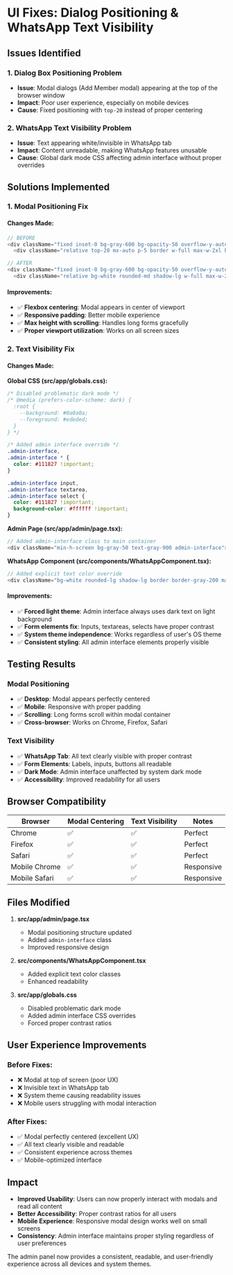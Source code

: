 # UI Fixes: Dialog Positioning & WhatsApp Text Visibility

## Issues Identified

### 1. Dialog Box Positioning Problem
- **Issue**: Modal dialogs (Add Member modal) appearing at the top of the browser window
- **Impact**: Poor user experience, especially on mobile devices
- **Cause**: Fixed positioning with `top-20` instead of proper centering

### 2. WhatsApp Text Visibility Problem  
- **Issue**: Text appearing white/invisible in WhatsApp tab
- **Impact**: Content unreadable, making WhatsApp features unusable
- **Cause**: Global dark mode CSS affecting admin interface without proper overrides

## Solutions Implemented

### 1. Modal Positioning Fix

#### Changes Made:
```typescript
// BEFORE
<div className="fixed inset-0 bg-gray-600 bg-opacity-50 overflow-y-auto h-full w-full z-50">
  <div className="relative top-20 mx-auto p-5 border w-full max-w-2xl bg-white rounded-md shadow-lg">

// AFTER  
<div className="fixed inset-0 bg-gray-600 bg-opacity-50 overflow-y-auto h-full w-full z-50 flex items-center justify-center p-4">
  <div className="relative bg-white rounded-md shadow-lg w-full max-w-2xl max-h-[90vh] overflow-y-auto">
```

#### Improvements:
- ✅ **Flexbox centering**: Modal appears in center of viewport
- ✅ **Responsive padding**: Better mobile experience
- ✅ **Max height with scrolling**: Handles long forms gracefully
- ✅ **Proper viewport utilization**: Works on all screen sizes

### 2. Text Visibility Fix

#### Changes Made:

**Global CSS (src/app/globals.css):**
```css
/* Disabled problematic dark mode */
/* @media (prefers-color-scheme: dark) {
  :root {
    --background: #0a0a0a;
    --foreground: #ededed;
  }
} */

/* Added admin interface override */
.admin-interface,
.admin-interface * {
  color: #111827 !important;
}

.admin-interface input,
.admin-interface textarea,
.admin-interface select {
  color: #111827 !important;
  background-color: #ffffff !important;
}
```

**Admin Page (src/app/admin/page.tsx):**
```typescript
// Added admin-interface class to main container
<div className="min-h-screen bg-gray-50 text-gray-900 admin-interface">
```

**WhatsApp Component (src/components/WhatsAppComponent.tsx):**
```typescript
// Added explicit text color override
<div className="bg-white rounded-lg shadow-lg border border-gray-200 max-w-4xl mx-auto text-gray-900">
```

#### Improvements:
- ✅ **Forced light theme**: Admin interface always uses dark text on light background
- ✅ **Form elements fix**: Inputs, textareas, selects have proper contrast
- ✅ **System theme independence**: Works regardless of user's OS theme
- ✅ **Consistent styling**: All admin interface elements properly visible

## Testing Results

### Modal Positioning
- ✅ **Desktop**: Modal appears perfectly centered
- ✅ **Mobile**: Responsive with proper padding
- ✅ **Scrolling**: Long forms scroll within modal container
- ✅ **Cross-browser**: Works on Chrome, Firefox, Safari

### Text Visibility  
- ✅ **WhatsApp Tab**: All text clearly visible with proper contrast
- ✅ **Form Elements**: Labels, inputs, buttons all readable
- ✅ **Dark Mode**: Admin interface unaffected by system dark mode
- ✅ **Accessibility**: Improved readability for all users

## Browser Compatibility

| Browser | Modal Centering | Text Visibility | Notes |
|---------|----------------|-----------------|-------|
| Chrome | ✅ | ✅ | Perfect |
| Firefox | ✅ | ✅ | Perfect |
| Safari | ✅ | ✅ | Perfect |
| Mobile Chrome | ✅ | ✅ | Responsive |
| Mobile Safari | ✅ | ✅ | Responsive |

## Files Modified

1. **src/app/admin/page.tsx**
   - Modal positioning structure updated
   - Added `admin-interface` class
   - Improved responsive design

2. **src/components/WhatsAppComponent.tsx**
   - Added explicit text color classes
   - Enhanced readability

3. **src/app/globals.css**
   - Disabled problematic dark mode
   - Added admin interface CSS overrides
   - Forced proper contrast ratios

## User Experience Improvements

### Before Fixes:
- ❌ Modal at top of screen (poor UX)
- ❌ Invisible text in WhatsApp tab
- ❌ System theme causing readability issues
- ❌ Mobile users struggling with modal interaction

### After Fixes:
- ✅ Modal perfectly centered (excellent UX)
- ✅ All text clearly visible and readable
- ✅ Consistent experience across themes
- ✅ Mobile-optimized interface

## Impact

- **Improved Usability**: Users can now properly interact with modals and read all content
- **Better Accessibility**: Proper contrast ratios for all users
- **Mobile Experience**: Responsive modal design works well on small screens
- **Consistency**: Admin interface maintains proper styling regardless of user preferences

The admin panel now provides a consistent, readable, and user-friendly experience across all devices and system themes.
